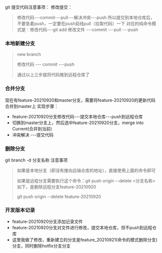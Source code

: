 git 提交代码注意事项：
修改提交：
> 修改代码---commit---pull---解决冲突---push
> 所以提交到本地仓库后，不要急着push，一定要在push前线pull（拉取代码）一下
> 对应的纯命令模式是：修改代码---git add 修改文件 ---commit ---pull ---push

### 本地新建分支
> new branch
> 
> 修改代码 --- commit ---push
> 
> 通过以上三步就将代码推到远程仓库了

### 合并分支
现在有feature-20210920和master分支，需要将feature-20210920的更新代码合并到master上
实现步骤：
- feature-20210920分支修改代码---提交本地仓库---push到远程仓库
- 切换到master分支上，然后选中feature-20210920分支，merge into Current(合并到当前)
- 冲突解决 ---提交代码

### 删除分支
git branch -d 分支名称
注意事项
>如果是本地分支（即没有推向远端仓库的地址），直接使用上面的命令即可
> 
>如果是远程分支需要执行这个命令：git push origin --delete <分支名称> 如下，是删除远程分支feature-20210920
> 
>git push origin --delete feature-20210920



### 开发版本记录
- feature-20210920分支添加记录文件
- feature-20210920分支对文件进行修改，提交本地仓库，但不push到远程仓库
- 这里我做了修改，重新建立的分支是feature_20210921(命令的模式删除分支)分支，同时删除hotfix分支分支

